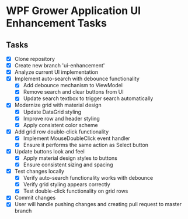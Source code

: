 # WPF Grower Application UI Enhancement Tasks

## Tasks
- [x] Clone repository
- [x] Create new branch 'ui-enhancement'
- [x] Analyze current UI implementation
- [x] Implement auto-search with debounce functionality
  - [x] Add debounce mechanism to ViewModel
  - [x] Remove search and clear buttons from UI
  - [x] Update search textbox to trigger search automatically
- [x] Modernize grid with material design
  - [x] Update DataGrid styling
  - [x] Improve row and header styling
  - [x] Apply consistent color scheme
- [x] Add grid row double-click functionality
  - [x] Implement MouseDoubleClick event handler
  - [x] Ensure it performs the same action as Select button
- [x] Update buttons look and feel
  - [x] Apply material design styles to buttons
  - [x] Ensure consistent sizing and spacing
- [x] Test changes locally
  - [x] Verify auto-search functionality works with debounce
  - [x] Verify grid styling appears correctly
  - [x] Test double-click functionality on grid rows
- [x] Commit changes
- [x] User will handle pushing changes and creating pull request to master branch

